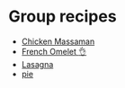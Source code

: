 
# Group recipes

- [Chicken Massaman](chicken-massaman.md)
- [French Omelet :ok_hand:](french-omelet.md)
- [Lasagna](Lasagna.md)
- [pie](pie.md)